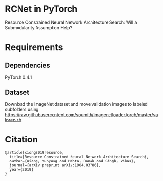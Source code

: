 # RCNet in PyTorch
Resource Constrained Neural Network Architecture Search: Will a Submodularity Assumption Help?

# Requirements
## Dependencies
PyTorch 0.4.1 
## Dataset
Download the ImageNet dataset and move validation images to labeled subfolders using https://raw.githubusercontent.com/soumith/imagenetloader.torch/master/valprep.sh.

# Citation
```
@article{xiong2019resource,
  title={Resource Constrained Neural Network Architecture Search},
  author={Xiong, Yunyang and Mehta, Ronak and Singh, Vikas},
  journal={arXiv preprint arXiv:1904.03786},
  year={2019}
}
```
